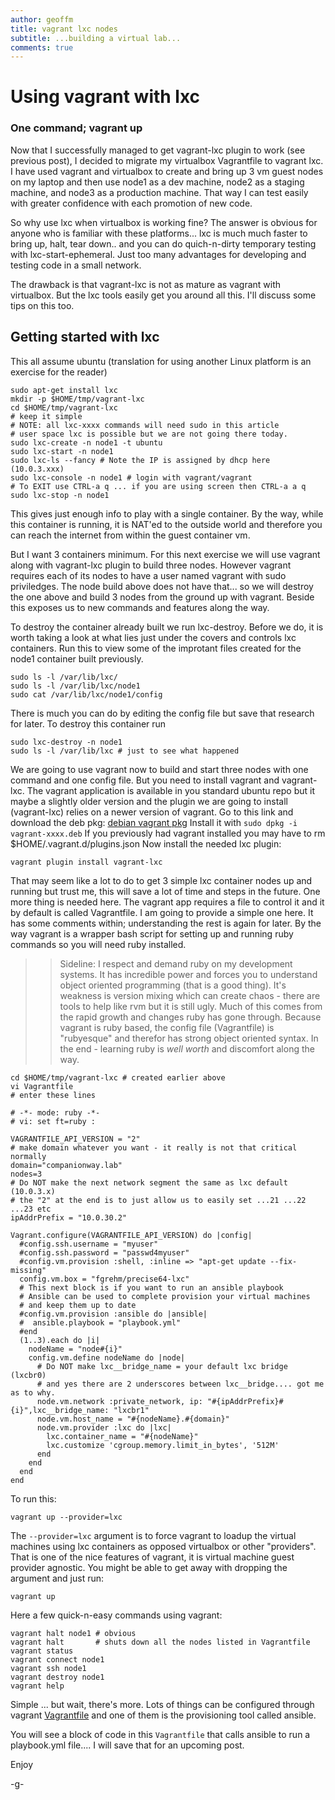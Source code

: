 ```yaml
---
author: geoffm
title: vagrant lxc nodes
subtitle: ...building a virtual lab...
comments: true
---
```


# Using vagrant with lxc 
### One command; vagrant up

Now that I successfully managed to get vagrant-lxc plugin to 
work (see previous post),  I decided to migrate my virtualbox Vagrantfile to vagrant lxc.
I have used vagrant and virtualbox to create and bring up
3 vm guest nodes on my laptop and then use node1 as a dev
machine, node2 as a staging machine, and node3 as a production 
machine. That way I can test easily with greater confidence
with each promotion of new code.

So why use lxc when virtualbox is working fine? The answer is
obvious for anyone who is familiar with these platforms...
lxc is much much faster to bring up, halt, tear down.. and
you can do quich-n-dirty temporary testing with lxc-start-ephemeral.
Just too many advantages for developing and testing code in a 
small network.

<!--more-->

The drawback is that vagrant-lxc is not as mature as vagrant with
virtualbox. But the lxc tools easily get you around all this. I'll
discuss some tips on this too.

## Getting started with lxc

This all assume ubuntu (translation for using another Linux platform is an exercise for the reader)

```
sudo apt-get install lxc
mkdir -p $HOME/tmp/vagrant-lxc
cd $HOME/tmp/vagrant-lxc
# keep it simple
# NOTE: all lxc-xxxx commands will need sudo in this article
# user space lxc is possible but we are not going there today.
sudo lxc-create -n node1 -t ubuntu
sudo lxc-start -n node1
sudo lxc-ls --fancy # Note the IP is assigned by dhcp here (10.0.3.xxx)
sudo lxc-console -n node1 # login with vagrant/vagrant
# To EXIT use CTRL-a q ... if you are using screen then CTRL-a a q
sudo lxc-stop -n node1
```

This gives just enough info to play with a single container. By the way, while this
container is running, it is NAT'ed to the outside world and therefore you can reach
the internet from within the guest container vm.

But I want 3 containers minimum. For this next exercise we will use vagrant  along
with vagrant-lxc plugin to build three nodes. However vagrant requires each of its
nodes to have a user named vagrant with sudo priviledges. The node build above
does not have that... so we will destroy the one above and build 3 nodes from the
ground up with vagrant. Beside this exposes us to new commands and features along
the way.

To destroy the container already built we run lxc-destroy. Before we do, it is worth
taking a look at what lies just under the covers and controls lxc containers. Run this
to view some of the improtant files created for the node1 container built previously.

```
sudo ls -l /var/lib/lxc/
sudo ls -l /var/lib/lxc/node1
sudo cat /var/lib/lxc/node1/config
```


There is much you can do by editing the config file but save that research for later.
To destroy this container run

```
sudo lxc-destroy -n node1
sudo ls -l /var/lib/lxc # just to see what happened
```

We are going to use vagrant now to build and start three nodes with one command and one
config file. But you need to install vagrant and vagrant-lxc. The vagrant application
is available in you standard ubuntu repo but it maybe a slightly older version and the
plugin we are going to install (vagrant-lxc) relies on a newer version of vagrant. Go to
this link and download the deb pkg: 
[debian vagrant pkg](http://www.vagrantup.com/downloads.html)
Install it with `sudo dpkg -i vagrant-xxxx.deb`
If you previously had vagrant installed you may have to rm $HOME/.vagrant.d/plugins.json
Now install the needed lxc plugin:

```
vagrant plugin install vagrant-lxc
```

That may seem like a lot to do to get 3 simple lxc container nodes up and running but trust
me, this will save a lot of time and steps in the future. One more thing is needed here.
The vagrant app requires a file to control it and it by default is called Vagrantfile.
I am going to provide a simple one here. It has some comments within; understanding the
rest is again for later. By the way vagrant is a wrapper bash script for setting up and 
running ruby commands so you will need ruby installed. 

>>Sideline: I respect and demand ruby on my development systems. It has incredible power 
and forces you to understand object oriented programming (that is a good thing). It's
weakness is version mixing which can create chaos - there are tools to help like rvm but it
is still ugly. Much of this comes from the rapid growth and changes ruby has gone 
through. Because vagrant is ruby based, the config file (Vagrantfile) is "rubyesque"
and therefor has strong object oriented syntax.
In the end - learning ruby is *well worth* and discomfort along the way.

```
cd $HOME/tmp/vagrant-lxc # created earlier above
vi Vagrantfile
# enter these lines 
```

```
# -*- mode: ruby -*-
# vi: set ft=ruby :

VAGRANTFILE_API_VERSION = "2"
# make domain whatever you want - it really is not that critical normally
domain="companionway.lab"
nodes=3
# Do NOT make the next network segment the same as lxc default (10.0.3.x)
# the "2" at the end is to just allow us to easily set ...21 ...22 ...23 etc
ipAddrPrefix = "10.0.30.2"

Vagrant.configure(VAGRANTFILE_API_VERSION) do |config|
  #config.ssh.username = "myuser"
  #config.ssh.password = "passwd4myuser"
  #config.vm.provision :shell, :inline => "apt-get update --fix-missing"
  config.vm.box = "fgrehm/precise64-lxc"
  # This next block is if you want to run an ansible playbook
  # Ansible can be used to complete provision your virtual machines
  # and keep them up to date
  #config.vm.provision :ansible do |ansible|
  #  ansible.playbook = "playbook.yml"
  #end
  (1..3).each do |i|
    nodeName = "node#{i}"
    config.vm.define nodeName do |node|
      # Do NOT make lxc__bridge_name = your default lxc bridge (lxcbr0) 
      # and yes there are 2 underscores between lxc__bridge.... got me as to why.
      node.vm.network :private_network, ip: "#{ipAddrPrefix}#{i}",lxc__bridge_name: "lxcbr1"
      node.vm.host_name = "#{nodeName}.#{domain}"
      node.vm.provider :lxc do |lxc|
        lxc.container_name = "#{nodeName}"
        lxc.customize 'cgroup.memory.limit_in_bytes', '512M'
      end
    end
  end
end
```

To run this:
```
vagrant up --provider=lxc
```

The `--provider=lxc` argument is to force vagrant to loadup the virtual machines using
lxc containers as opposed virtualbox or other "providers". That is one of the nice
features of vagrant, it is virtual machine guest provider agnostic. You might be
able to get away with dropping the argument and just run:

```
vagrant up
```

Here a few quick-n-easy commands using vagrant:

```
vagrant halt node1 # obvious
vagrant halt       # shuts down all the nodes listed in Vagrantfile
vagrant status
vagrant connect node1
vagrant ssh node1
vagrant destroy node1 
vagrant help
```

Simple ... but wait, there's more. Lots of things can be configured through vagrant
[Vagrantfile](http://docs.vagrantup.com/v2/vagrantfile/) 
and one of them is the provisioning tool called ansible.

You will see a block of code in this `Vagrantfile` that calls ansible to run
a playbook.yml file.... I will save that for an upcoming post.


Enjoy

-g-

